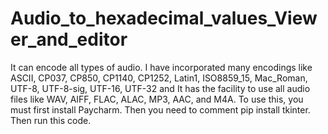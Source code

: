 # Audio_to_hexadecimal_values_Viewer_and_editor
It can encode all types of audio. I have incorporated many encodings like ASCII, CP037, CP850, CP1140, CP1252, Latin1, ISO8859_15, Mac_Roman, UTF-8, UTF-8-sig, UTF-16, UTF-32 and It has the facility to use all audio files like WAV, AIFF, FLAC, ALAC, MP3, AAC, and M4A.
To use this, you must first install Paycharm. Then you need to comment pip install tkinter.
Then run this code.
